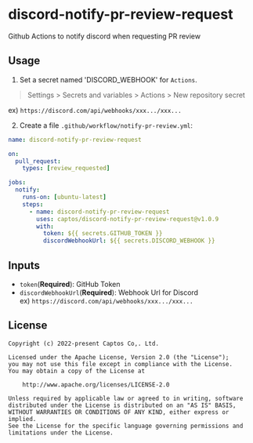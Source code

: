 # discord-notify-pr-review-request

Github Actions to notify discord when requesting PR review

## Usage

1. Set a secret named 'DISCORD_WEBHOOK' for `Actions`.

> Settings > Secrets and variables > Actions > New repository secret

ex) `https://discord.com/api/webhooks/xxx.../xxx...`

2. Create a file `.github/workflow/notify-pr-review.yml`:

```yml
name: discord-notify-pr-review-request

on:
  pull_request:
    types: [review_requested]

jobs:
  notify:
    runs-on: [ubuntu-latest]
    steps:
      - name: discord-notify-pr-review-request
        uses: captos/discord-notify-pr-review-request@v1.0.9
        with:
          token: ${{ secrets.GITHUB_TOKEN }}
          discordWebhookUrl: ${{ secrets.DISCORD_WEBHOOK }}
```

## Inputs

- `token`(**Required**): GitHub Token
- `discordWebhookUrl`(**Required**): Webhook Url for Discord  
  ex) `https://discord.com/api/webhooks/xxx.../xxx...`

## License

```
Copyright (c) 2022-present Captos Co,. Ltd.

Licensed under the Apache License, Version 2.0 (the "License");
you may not use this file except in compliance with the License.
You may obtain a copy of the License at

    http://www.apache.org/licenses/LICENSE-2.0

Unless required by applicable law or agreed to in writing, software
distributed under the License is distributed on an "AS IS" BASIS,
WITHOUT WARRANTIES OR CONDITIONS OF ANY KIND, either express or implied.
See the License for the specific language governing permissions and
limitations under the License.
```
